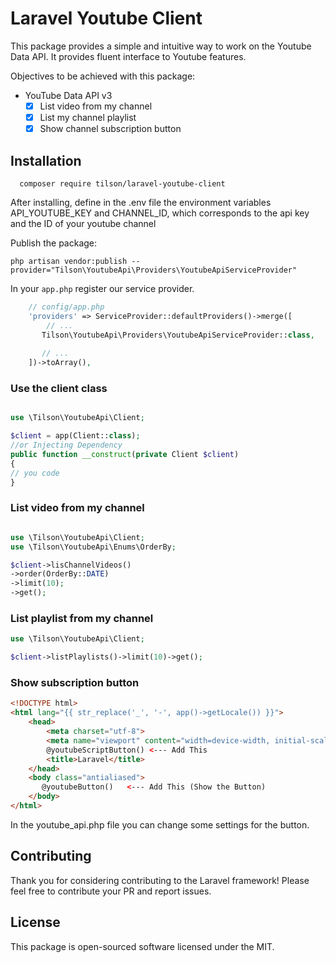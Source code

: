 # Laravel Youtube Client



This package provides a simple and intuitive way to work on the Youtube Data API.
It provides fluent interface to Youtube features.

Objectives to be achieved with this package:

- YouTube Data API v3
  - [x] List video from my channel
  - [x] List my channel playlist
  - [x] Show channel subscription button

## Installation
```shell
  composer require tilson/laravel-youtube-client
```

After installing, define in the .env file the environment variables API_YOUTUBE_KEY and CHANNEL_ID, which corresponds to the api key and the ID of your youtube channel

Publish the package:
```shell
php artisan vendor:publish --provider="Tilson\YoutubeApi\Providers\YoutubeApiServiceProvider"
```

In your `app.php` register our service provider.
```php
    // config/app.php
    'providers' => ServiceProvider::defaultProviders()->merge([
        // ...
       Tilson\YoutubeApi\Providers\YoutubeApiServiceProvider::class,
       
       // ...
    ])->toArray(),
```
### Use the client class

```php

use \Tilson\YoutubeApi\Client;

$client = app(Client::class);
//or Injecting Dependency
public function __construct(private Client $client)
{
// you code
}

```
### List video from my channel

```php

use \Tilson\YoutubeApi\Client;
use \Tilson\YoutubeApi\Enums\OrderBy;

$client->lisChannelVideos()
->order(OrderBy::DATE)
->limit(10);
->get();
```

### List playlist from my channel

```php
use \Tilson\YoutubeApi\Client;

$client->listPlaylists()->limit(10)->get();

```

### Show subscription button

```html
<!DOCTYPE html>
<html lang="{{ str_replace('_', '-', app()->getLocale()) }}">
    <head>
        <meta charset="utf-8">
        <meta name="viewport" content="width=device-width, initial-scale=1">
        @youtubeScriptButton() <--- Add This
        <title>Laravel</title>
    </head>
    <body class="antialiased">
       @youtubeButton()   <--- Add This (Show the Button)
    </body>
</html>

```
In the youtube_api.php file you can change some settings for the button.


## Contributing

Thank you for considering contributing to the Laravel framework! Please feel free to contribute your PR and report issues.

## License

This package is open-sourced software licensed under the MIT.

